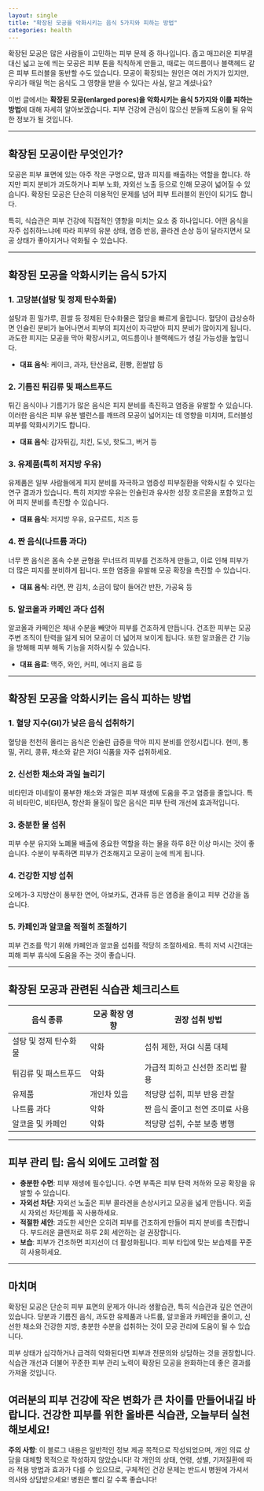 ```yaml
---
layout: single
title: "확장된 모공을 악화시키는 음식 5가지와 피하는 방법"
categories: health
---
```

확장된 모공은 많은 사람들이 고민하는 피부 문제 중 하나입니다. 좁고 매끄러운 피부결 대신 넓고 눈에 띄는 모공은 피부 톤을 칙칙하게 만들고, 때로는 여드름이나 블랙헤드 같은 피부 트러블을 동반할 수도 있습니다. 모공이 확장되는 원인은 여러 가지가 있지만, 우리가 매일 먹는 음식도 그 영향을 받을 수 있다는 사실, 알고 계셨나요?

이번 글에서는 **확장된 모공(enlarged pores)을 악화시키는 음식 5가지와 이를 피하는 방법**에 대해 자세히 알아보겠습니다. 피부 건강에 관심이 많으신 분들께 도움이 될 유익한 정보가 될 것입니다.

---

## 확장된 모공이란 무엇인가?

모공은 피부 표면에 있는 아주 작은 구멍으로, 땀과 피지를 배출하는 역할을 합니다. 하지만 피지 분비가 과도하거나 피부 노화, 자외선 노출 등으로 인해 모공이 넓어질 수 있습니다. 확장된 모공은 단순히 미용적인 문제를 넘어 피부 트러블의 원인이 되기도 합니다.

특히, 식습관은 피부 건강에 직접적인 영향을 미치는 요소 중 하나입니다. 어떤 음식을 자주 섭취하느냐에 따라 피부의 유분 상태, 염증 반응, 콜라겐 손상 등이 달라지면서 모공 상태가 좋아지거나 악화될 수 있습니다.

---

## 확장된 모공을 악화시키는 음식 5가지

### 1. 고당분(설탕 및 정제 탄수화물)

설탕과 흰 밀가루, 흰쌀 등 정제된 탄수화물은 혈당을 빠르게 올립니다. 혈당이 급상승하면 인슐린 분비가 늘어나면서 피부의 피지선이 자극받아 피지 분비가 많아지게 됩니다. 과도한 피지는 모공을 막아 확장시키고, 여드름이나 블랙헤드가 생길 가능성을 높입니다.

- **대표 음식**: 케이크, 과자, 탄산음료, 흰빵, 흰쌀밥 등

### 2. 기름진 튀김류 및 패스트푸드

튀긴 음식이나 기름기가 많은 음식은 피지 분비를 촉진하고 염증을 유발할 수 있습니다. 이러한 음식은 피부 유분 밸런스를 깨뜨려 모공이 넓어지는 데 영향을 미치며, 트러블성 피부를 악화시키기도 합니다.

- **대표 음식**: 감자튀김, 치킨, 도넛, 핫도그, 버거 등

### 3. 유제품(특히 저지방 우유)

유제품은 일부 사람들에게 피지 분비를 자극하고 염증성 피부질환을 악화시킬 수 있다는 연구 결과가 있습니다. 특히 저지방 우유는 인슐린과 유사한 성장 호르몬을 포함하고 있어 피지 분비를 촉진할 수 있습니다.

- **대표 음식**: 저지방 우유, 요구르트, 치즈 등

### 4. 짠 음식(나트륨 과다)

너무 짠 음식은 몸속 수분 균형을 무너뜨려 피부를 건조하게 만들고, 이로 인해 피부가 더 많은 피지를 분비하게 됩니다. 또한 염증을 유발해 모공 확장을 촉진할 수 있습니다.

- **대표 음식**: 라면, 짠 김치, 소금이 많이 들어간 반찬, 가공육 등

### 5. 알코올과 카페인 과다 섭취

알코올과 카페인은 체내 수분을 빼앗아 피부를 건조하게 만듭니다. 건조한 피부는 모공 주변 조직이 탄력을 잃게 되어 모공이 더 넓어져 보이게 됩니다. 또한 알코올은 간 기능을 방해해 피부 해독 기능을 저하시킬 수 있습니다.

- **대표 음료**: 맥주, 와인, 커피, 에너지 음료 등

---

## 확장된 모공을 악화시키는 음식 피하는 방법

### 1. 혈당 지수(GI)가 낮은 음식 섭취하기

혈당을 천천히 올리는 음식은 인슐린 급증을 막아 피지 분비를 안정시킵니다. 현미, 통밀, 귀리, 콩류, 채소와 같은 저GI 식품을 자주 섭취하세요.

### 2. 신선한 채소와 과일 늘리기

비타민과 미네랄이 풍부한 채소와 과일은 피부 재생에 도움을 주고 염증을 줄입니다. 특히 비타민C, 비타민A, 항산화 물질이 많은 음식은 피부 탄력 개선에 효과적입니다.

### 3. 충분한 물 섭취

피부 수분 유지와 노폐물 배출에 중요한 역할을 하는 물을 하루 8잔 이상 마시는 것이 좋습니다. 수분이 부족하면 피부가 건조해지고 모공이 눈에 띄게 됩니다.

### 4. 건강한 지방 섭취

오메가-3 지방산이 풍부한 연어, 아보카도, 견과류 등은 염증을 줄이고 피부 건강을 돕습니다.

### 5. 카페인과 알코올 적절히 조절하기

피부 건조를 막기 위해 카페인과 알코올 섭취를 적당히 조절하세요. 특히 저녁 시간대는 피해 피부 휴식에 도움을 주는 것이 좋습니다.

---

## 확장된 모공과 관련된 식습관 체크리스트

| 음식 종류          | 모공 확장 영향 | 권장 섭취 방법            |
|------------------|-------------|-----------------------|
| 설탕 및 정제 탄수화물 | 악화          | 섭취 제한, 저GI 식품 대체    |
| 튀김류 및 패스트푸드 | 악화          | 가급적 피하고 신선한 조리법 활용 |
| 유제품              | 개인차 있음    | 적당량 섭취, 피부 반응 관찰    |
| 나트륨 과다          | 악화          | 짠 음식 줄이고 천연 조미료 사용 |
| 알코올 및 카페인      | 악화          | 적당량 섭취, 수분 보충 병행    |

---

## 피부 관리 팁: 음식 외에도 고려할 점

- **충분한 수면**: 피부 재생에 필수입니다. 수면 부족은 피부 탄력 저하와 모공 확장을 유발할 수 있습니다.
- **자외선 차단**: 자외선 노출은 피부 콜라겐을 손상시키고 모공을 넓게 만듭니다. 외출 시 자외선 차단제를 꼭 사용하세요.
- **적절한 세안**: 과도한 세안은 오히려 피부를 건조하게 만들어 피지 분비를 촉진합니다. 부드러운 클렌저로 하루 2회 세안하는 걸 권장합니다.
- **보습**: 피부가 건조하면 피지선이 더 활성화됩니다. 피부 타입에 맞는 보습제를 꾸준히 사용하세요.

---

## 마치며

확장된 모공은 단순히 피부 표면의 문제가 아니라 생활습관, 특히 식습관과 깊은 연관이 있습니다. 당분과 기름진 음식, 과도한 유제품과 나트륨, 알코올과 카페인을 줄이고, 신선한 채소와 건강한 지방, 충분한 수분을 섭취하는 것이 모공 관리에 도움이 될 수 있습니다.

피부 상태가 심각하거나 급격히 악화된다면 피부과 전문의와 상담하는 것을 권장합니다. 식습관 개선과 더불어 꾸준한 피부 관리 노력이 확장된 모공을 완화하는데 좋은 결과를 가져올 것입니다.

여러분의 피부 건강에 작은 변화가 큰 차이를 만들어내길 바랍니다. 건강한 피부를 위한 올바른 식습관, 오늘부터 실천해보세요!
---

**주의 사항**: 이 블로그 내용은 일반적인 정보 제공 목적으로 작성되었으며, 개인 의료 상담을 대체할 목적으로 작성하지 않았습니다! 각 개인의 상태, 연령, 성별, 기저질환에 따라 적용 방법과 효과가 다를 수 있으므로, 구체적인 건강 문제는 반드시 병원에 가셔서 의사와 상담받으세요! 병원은 빨리 갈 수록 좋습니다!
